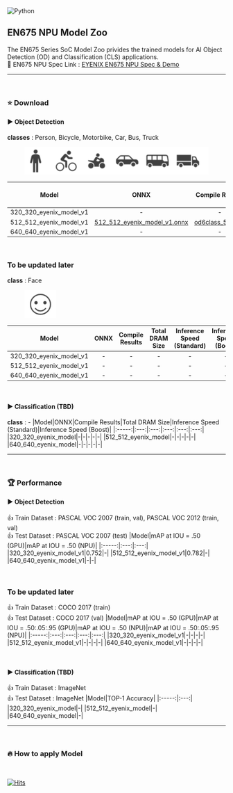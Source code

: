 
<img alt="Python" src ="https://img.shields.io/badge/python-3.6-orange"/>


## EN675 NPU Model Zoo
The EN675 Series SoC Model Zoo privides the trained models for AI Object Detection (OD) and Classification (CLS) applications.  
:rocket: EN675 NPU Spec Link : [EYENIX EN675 NPU Spec & Demo](https://resonant-duke-420.notion.site/EN675-AI-NPU-Solution-d407c17992d8447b9c98ac2bfede8cdb)
***
&#160;
### :star: Download
#### :arrow_forward: Object Detection
**classes** : Person, Bicycle, Motorbike, Car, Bus, Truck  
<figure>
    <img src="./img/6classes_image.PNG" title="6class">    
</figure>

|Model|ONNX|Compile Results|Total DRAM Size|Inference Speed (Standard)|Inference Speed (Boost)|
|:-----:|:---:|:---:|:---:|:---:|:---:|
|320_320_eyenix_model_v1|-|-|11MB|26ms|13ms|
|512_512_eyenix_model_v1|[512_512_eyenix_model_v1.onnx](https://github.com/Eyenix/en675_model_zoo/files/9466030/512_512_eyenix_model_v1.zip)|[od6class_512.bin](https://github.com/Eyenix/en675_model_zoo/files/9466035/od6class_512.zip)|18MB|37ms|20ms|
|640_640_eyenix_model_v1|-|-|25MB|54ms|29ms|


&#160;

### To be updated later
**class** : Face  
<figure>
    <img src="./img/face_image.PNG" title="face">    
</figure>

|Model|ONNX|Compile Results|Total DRAM Size|Inference Speed (Standard)|Inference Speed (Boost)|
|:-----:|:---:|:---:|:---:|:---:|:---:|
|320_320_eyenix_model_v1|-|-|-|-|-|
|512_512_eyenix_model_v1|-|-|-|-|-|
|640_640_eyenix_model_v1|-|-|-|-|-|

&#160;

#### :arrow_forward: Classification (TBD)
**class** : -
|Model|ONNX|Compile Results|Total DRAM Size|Inference Speed (Standard)|Inference Speed (Boost)|
|:-----:|:---:|:---:|:---:|:---:|:---:|
|320_320_eyenix_model|-|-|-|-|-|
|512_512_eyenix_model|-|-|-|-|-|
|640_640_eyenix_model|-|-|-|-|-|
***

&#160;

### :trophy: Performance
#### :arrow_forward: Object Detection
:+1: Train Dataset : PASCAL VOC 2007 (train, val), PASCAL VOC 2012 (train, val)  
:+1: Test Dataset : PASCAL VOC 2007 (test)
|Model|mAP at IOU = .50 (GPU)|mAP at IOU = .50 (NPU)|
|:-----:|:---:|:---:|
|320_320_eyenix_model_v1|0.752|-|
|512_512_eyenix_model_v1|0.782|-|
|640_640_eyenix_model_v1|-|-|

&#160;

### To be updated later
:+1: Train Dataset : COCO 2017 (train)  
:+1: Test Dataset : COCO 2017 (val)
|Model|mAP at IOU = .50 (GPU)|mAP at IOU = .50:.05:.95 (GPU)|mAP at IOU = .50 (NPU)|mAP at IOU = .50:.05:.95 (NPU)|
|:-----:|:---:|:---:|:---:|:---:|
|320_320_eyenix_model_v1|-|-|-|-|
|512_512_eyenix_model_v1|-|-|-|-|
|640_640_eyenix_model_v1|-|-|-|-|

&#160;

#### :arrow_forward: Classification (TBD)  
:+1: Train Dataset : ImageNet  
:+1: Test Dataset : ImageNet
|Model|TOP-1 Accuracy|
|:-----:|:---:|
|320_320_eyenix_model|-|
|512_512_eyenix_model|-|
|640_640_eyenix_model|-|
***

&#160;

### :fire: How to apply Model 

&#160;

[![Hits](https://hits.seeyoufarm.com/api/count/incr/badge.svg?url=https%3A%2F%2Fgithub.com%2FEyenix%2Fen675_model_zoo&count_bg=%2379C83D&title_bg=%23555555&icon=pytorch.svg&icon_color=%23E7E7E7&title=hits&edge_flat=false)](https://hits.seeyoufarm.com)
